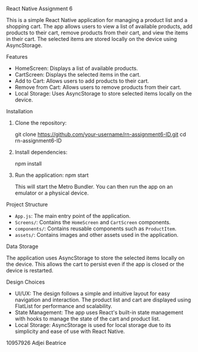 React Native Assignment 6

This is a simple React Native application for managing a product list and a shopping cart. The app allows users to view a list of available products, add products to their cart, remove products from their cart, and view the items in their cart. The selected items are stored locally on the device using AsyncStorage.

Features

- HomeScreen: Displays a list of available products.
- CartScreen: Displays the selected items in the cart.
- Add to Cart: Allows users to add products to their cart.
- Remove from Cart: Allows users to remove products from their cart.
- Local Storage: Uses AsyncStorage to store selected items locally on the device.

Installation

1. Clone the repository:

   git clone https://github.com/your-username/rn-assignment6-ID.git
   cd rn-assignment6-ID

2. Install dependencies:

 
   npm install


3. Run the application:
   npm start
 

   This will start the Metro Bundler. You can then run the app on an emulator or a physical device.

Project Structure

- `App.js`: The main entry point of the application.
- `Screens/`: Contains the `HomeScreen` and `CartScreen` components.
- `components/`: Contains reusable components such as `ProductItem`.
- `assets/`: Contains images and other assets used in the application.

 Data Storage

The application uses AsyncStorage to store the selected items locally on the device. This allows the cart to persist even if the app is closed or the device is restarted.

Design Choices

- UI/UX: The design follows a simple and intuitive layout for easy navigation and interaction. The product list and cart are displayed using FlatList for performance and scalability.
- State Management: The app uses React's built-in state management with hooks to manage the state of the cart and product list.
- Local Storage: AsyncStorage is used for local storage due to its simplicity and ease of use with React Native.

10957926
Adjei Beatrice
